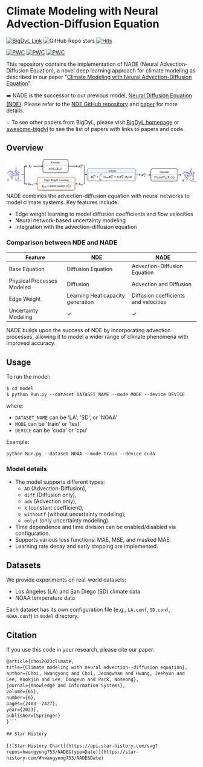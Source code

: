 # Climate Modeling with Neural Advection-Diffusion Equation
[![BigDyL Link](https://img.shields.io/static/v1?label=&message=BigDyL&color=blue)](https://sites.google.com/view/npark/home?authuser=0) ![GitHub Repo stars](https://img.shields.io/github/stars/hwangyong753/NADE)
[![Hits](https://hits.seeyoufarm.com/api/count/incr/badge.svg?url=https%3A%2F%2Fgithub.com%2Fhwangyong753%2FNADE&count_bg=%230BADED&title_bg=%233B2424&icon=&icon_color=%23E7E7E7&title=hits&edge_flat=false)](https://hits.seeyoufarm.com)
 
[![PWC](https://img.shields.io/endpoint.svg?url=https://paperswithcode.com/badge/climate-modeling-with-neural-advection/weather-forecasting-on-la)](https://paperswithcode.com/sota/weather-forecasting-on-la?p=climate-modeling-with-neural-advection)  [![PWC](https://img.shields.io/endpoint.svg?url=https://paperswithcode.com/badge/climate-modeling-with-neural-advection/weather-forecasting-on-sd)](https://paperswithcode.com/sota/weather-forecasting-on-sd?p=climate-modeling-with-neural-advection)  [![PWC](https://img.shields.io/endpoint.svg?url=https://paperswithcode.com/badge/climate-modeling-with-neural-advection/weather-forecasting-on-noaa-atmospheric)](https://paperswithcode.com/sota/weather-forecasting-on-noaa-atmospheric?p=climate-modeling-with-neural-advection)

This repository contains the implementation of NADE (Neural Advection-Diffusion Equation), a novel deep learning approach for climate modeling as described in our paper "[Climate Modeling with Neural Advection-Diffusion Equation](https://github.com/hwangyong753/NADE)".

:arrow_right: NADE is the successor to our previous model, [Neural Diffusion Equation (NDE)](https://ieeexplore.ieee.org/abstract/document/9679162). Please refer to the [NDE GitHub repository](https://github.com/jeehyunHwang/Neural-Diffusion-Equation) and [paper](https://ieeexplore.ieee.org/abstract/document/9679162) for more details.

:bulb: To see other papers from BigDyL, please visit [BigDyL homepage](https://sites.google.com/view/npark) or [awesome-bigdyl](https://github.com/bigdyl-kaist/awesome-bigdyl) to see the list of papers with links to papers and code.

## Overview
<img src="asset/overview_NADE.png" width="800">
NADE combines the advection-diffusion equation with neural networks to model climate systems. Key features include:

- Edge weight learning to model diffusion coefficients and flow velocities
- Neural network-based uncertainty modeling
- Integration with the advection-diffusion equation

### Comparison between NDE and NADE
| Feature | NDE | NADE |
| --- | --- | --- |
| Base Equation | Diffusion Equation | Advection-Diffusion Equation|
|Physical Processes Modeled| Diffusion | Advection and Diffusion | 
| Edge Weight | Learning Heat capacity generation | Diffusion coefficients and velocities |
| Uncertainty Modeling | ✓ | ✓ | 

NADE builds upon the success of NDE by incorporating advection processes, allowing it to model a wider range of climate phenomena with improved accuracy.

## Usage
To run the model:
```
$ cd model
$ python Run.py --dataset DATASET_NAME --mode MODE --device DEVICE
```
where:
- `DATASET_NAME` can be 'LA', 'SD', or 'NOAA'
- `MODE` can be 'train' or 'test'
- `DEVICE` can be 'cuda' or 'cpu'

Example:
```
python Run.py --dataset NOAA --mode train --device cuda
```

###  Model details
- The model supports different types: 
    - `AD` (Advection-Diffusion),
    - `diff` (Diffusion only),
    - `adv` (Advection only), 
    - `k` (constant coefficient), 
    - `withoutf` (without uncertainty modeling),
    - `onlyf` (only uncertainty modeling).
- Time dependence and time division can be enabled/disabled via configuration.
- Supports various loss functions: MAE, MSE, and masked MAE.
- Learning rate decay and early stopping are implemented.

## Datasets
We provide experiments on real-world datasets:
- Los Angeles (LA) and San Diego (SD) climate data
- NOAA temperature data

Each dataset has its own configuration file (e.g., `LA.conf`, `SD.conf`, `NOAA.conf`) in `model` directory.

## Citation
If you use this code in your research, please cite our paper:
```
@article{choi2023climate,
title={Climate modeling with neural advection--diffusion equation},
author={Choi, Hwangyong and Choi, Jeongwhan and Hwang, Jeehyun and Lee, Kookjin and Lee, Dongeun and Park, Noseong},
journal={Knowledge and Information Systems},
volume={65},
number={6},
pages={2403--2427},
year={2023},
publisher={Springer}
}```

## Star History

[![Star History Chart](https://api.star-history.com/svg?repos=hwangyong753/NADE&type=Date)](https://star-history.com/#hwangyong753/NADE&Date)
